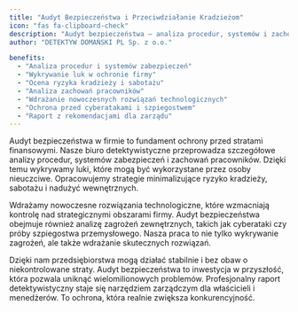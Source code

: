 ```yaml
---
title: "Audyt Bezpieczeństwa i Przeciwdziałanie Kradzieżom"
icon: "fas fa-clipboard-check"
description: "Audyt bezpieczeństwa – analiza procedur, systemów i zachowań pracowników, wykrywanie luk, ochrona przed kradzieżą, sabotażem i cyberatakami. Profesjonalny raport i rekomendacje dla zarządu."
author: "DETEKTYW DOMAŃSKI PL Sp. z o.o."

benefits:
  - "Analiza procedur i systemów zabezpieczeń"
  - "Wykrywanie luk w ochronie firmy"
  - "Ocena ryzyka kradzieży i sabotażu"
  - "Analiza zachowań pracowników"
  - "Wdrażanie nowoczesnych rozwiązań technologicznych"
  - "Ochrona przed cyberatakami i szpiegostwem"
  - "Raport z rekomendacjami dla zarządu"
---
```


Audyt bezpieczeństwa w firmie to fundament ochrony przed stratami finansowymi. Nasze biuro detektywistyczne przeprowadza szczegółowe analizy procedur, systemów zabezpieczeń i zachowań pracowników. Dzięki temu wykrywamy luki, które mogą być wykorzystane przez osoby nieuczciwe. Opracowujemy strategie minimalizujące ryzyko kradzieży, sabotażu i nadużyć wewnętrznych.

Wdrażamy nowoczesne rozwiązania technologiczne, które wzmacniają kontrolę nad strategicznymi obszarami firmy. Audyt bezpieczeństwa obejmuje również analizę zagrożeń zewnętrznych, takich jak cyberataki czy próby szpiegostwa przemysłowego. Nasza praca to nie tylko wykrywanie zagrożeń, ale także wdrażanie skutecznych rozwiązań.

Dzięki nam przedsiębiorstwa mogą działać stabilnie i bez obaw o niekontrolowane straty. Audyt bezpieczeństwa to inwestycja w przyszłość, która pozwala uniknąć wielomilionowych problemów. Profesjonalny raport detektywistyczny staje się narzędziem zarządczym dla właścicieli i menedżerów. To ochrona, która realnie zwiększa konkurencyjność.